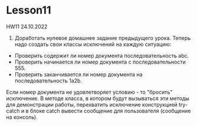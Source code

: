 # Lesson11
HW11 24.10.2022

1. Доработать нулевое домашнее задание предыдущего урока.
Теперь надо создать свои классы исключений на каждую ситуацию:
- Проверить содержит ли номер документа последовательность abc.
- Проверить начинается ли номер документа с последовательности 555.
- Проверить заканчивается ли номер документа на последовательность 1a2b.

Если номер документа не удовлетворяет условию - то "бросить" исключение.
В методе класса, в котором будут вызываться эти методы для демонстрации работы, перехватить исключение конструкцией try-catch и в блоке catch вывести сообщение для пользователя (сообщение на консоль).
